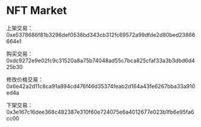 # NFT Market

上架交易：0xe5378686f81b3296def0538bd343cb312fc69572a99dfde2d80bed23866664e1

购买交易：0xdc9272e9e02fc9c31520a8a75b74048ad55c7bca825cfaf33a3b3dbd6d425b30

修改价格交易：0x6e42a2d11c8ca91a894cd476f46d35374feab2d164a43fe6267bba33a910ed4a

下架交易：0x3e167c16dee368c482387e310f60e724075e6a4012677e023b1fb6e95fa6cc00

